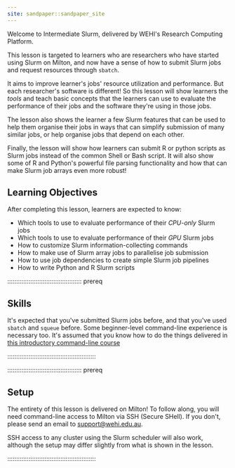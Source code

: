 ```yaml
---
site: sandpaper::sandpaper_site
---
```


Welcome to Intermediate Slurm, delivered by WEHI's Research Computing Platform.

This lesson is targeted to learners who are researchers who have started using Slurm on Milton, and now have
a sense of how to submit Slurm jobs and request resources through `sbatch`.

It aims to improve learner's jobs' resource utilization and performance. But each researcher's
software is different! So this lesson will show learners the *tools* and teach basic concepts
that the learners can use to evaluate the performance of their jobs and the software they're using
in those jobs.

The lesson also shows the learner a few Slurm features that can be used to help them organise
their jobs in ways that can simplify submission of many similar jobs, or help organise jobs
that depend on each other.

Finally, the lesson will show how learners can submit R or python scripts as Slurm jobs
instead of the common Shell or Bash script. It will also show some of R and Python's powerful
file parsing functionality and how that can make Slurm job arrays even more robust!

## Learning Objectives

After completing this lesson, learners are expected to know:

- Which tools to use to evaluate performance of their *CPU-only* Slurm jobs
- Which tools to use to evaluate performance of their *GPU* Slurm jobs
- How to customize Slurm information-collecting commands
- How to make use of Slurm array jobs to parallelise job submission
- How to use job dependencies to create simple Slurm job pipelines
- How to write Python and R Slurm scripts

::::::::::::::::::::::::::::::::::::::::::  prereq

## Skills
It's expected that you've submitted Slurm jobs before, and that you've used
`sbatch` and `squeue` before. Some beginner-level command-line experience is
necessary too. It's assumed that you know how to do the things delivered in
[this introductory command-line course](https://monashdatafluency.github.io/shell-novice/)


::::::::::::::::::::::::::::::::::::::::::::::::::

::::::::::::::::::::::::::::::::::::::::::  prereq

## Setup
The entirety of this lesson is delivered on Milton! To follow along, you will
need command-line access to Milton via SSH (Secure SHell). If you don't, please
send an email to support@wehi.edu.au.

SSH access to any cluster using the Slurm scheduler will also work, although the
setup may differ slightly from what is shown in the lesson.

::::::::::::::::::::::::::::::::::::::::::::::::::
